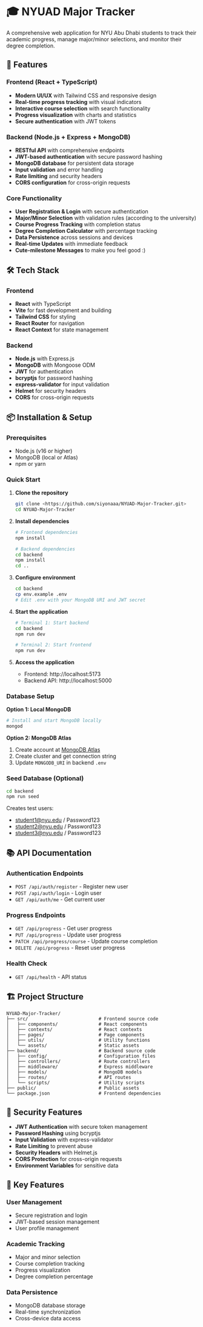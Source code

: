 # 🎓 NYUAD Major Tracker

A comprehensive web application for NYU Abu Dhabi students to track their academic progress, manage major/minor selections, and monitor their degree completion.

## 🚀 Features

### Frontend (React + TypeScript)
- **Modern UI/UX** with Tailwind CSS and responsive design
- **Real-time progress tracking** with visual indicators
- **Interactive course selection** with search functionality
- **Progress visualization** with charts and statistics
- **Secure authentication** with JWT tokens

### Backend (Node.js + Express + MongoDB)
- **RESTful API** with comprehensive endpoints
- **JWT-based authentication** with secure password hashing
- **MongoDB database** for persistent data storage
- **Input validation** and error handling
- **Rate limiting** and security headers
- **CORS configuration** for cross-origin requests

### Core Functionality
- **User Registration & Login** with secure authentication
- **Major/Minor Selection** with validation rules (according to the university)
- **Course Progress Tracking** with completion status
- **Degree Completion Calculator** with percentage tracking
- **Data Persistence** across sessions and devices
- **Real-time Updates** with immediate feedback
- **Cute-milestone Messages** to make you feel good :)

## 🛠️ Tech Stack

### Frontend
- **React** with TypeScript
- **Vite** for fast development and building
- **Tailwind CSS** for styling
- **React Router** for navigation
- **React Context** for state management

### Backend
- **Node.js** with Express.js
- **MongoDB** with Mongoose ODM
- **JWT** for authentication
- **bcryptjs** for password hashing
- **express-validator** for input validation
- **Helmet** for security headers
- **CORS** for cross-origin requests

## 📦 Installation & Setup

### Prerequisites
- Node.js (v16 or higher)
- MongoDB (local or Atlas)
- npm or yarn

### Quick Start

1. **Clone the repository**
   ```bash
   git clone <https://github.com/siyonaaa/NYUAD-Major-Tracker.git>
   cd NYUAD-Major-Tracker
   ```

2. **Install dependencies**
   ```bash
   # Frontend dependencies
   npm install
   
   # Backend dependencies
   cd backend
   npm install
   cd ..
   ```

3. **Configure environment**
   ```bash
   cd backend
   cp env.example .env
   # Edit .env with your MongoDB URI and JWT secret
   ```

4. **Start the application**
   ```bash
   # Terminal 1: Start backend
   cd backend
   npm run dev
   
   # Terminal 2: Start frontend
   npm run dev
   ```

5. **Access the application**
   - Frontend: http://localhost:5173
   - Backend API: http://localhost:5000

### Database Setup

**Option 1: Local MongoDB**
```bash
# Install and start MongoDB locally
mongod
```

**Option 2: MongoDB Atlas**
1. Create account at [MongoDB Atlas](https://www.mongodb.com/atlas)
2. Create cluster and get connection string
3. Update `MONGODB_URI` in backend `.env`

### Seed Database (Optional)
```bash
cd backend
npm run seed
```

Creates test users:
- student1@nyu.edu / Password123
- student2@nyu.edu / Password123
- student3@nyu.edu / Password123

## 📚 API Documentation

### Authentication Endpoints
- `POST /api/auth/register` - Register new user
- `POST /api/auth/login` - Login user
- `GET /api/auth/me` - Get current user

### Progress Endpoints
- `GET /api/progress` - Get user progress
- `PUT /api/progress` - Update user progress
- `PATCH /api/progress/course` - Update course completion
- `DELETE /api/progress` - Reset user progress

### Health Check
- `GET /api/health` - API status

## 🏗️ Project Structure

```
NYUAD-Major-Tracker/
├── src/                          # Frontend source code
│   ├── components/               # React components
│   ├── contexts/                 # React contexts
│   ├── pages/                    # Page components
│   ├── utils/                    # Utility functions
│   └── assets/                   # Static assets
├── backend/                      # Backend source code
│   ├── config/                   # Configuration files
│   ├── controllers/              # Route controllers
│   ├── middleware/               # Express middleware
│   ├── models/                   # MongoDB models
│   ├── routes/                   # API routes
│   └── scripts/                  # Utility scripts
├── public/                       # Public assets
└── package.json                  # Frontend dependencies
```

## 🔐 Security Features

- **JWT Authentication** with secure token management
- **Password Hashing** using bcryptjs
- **Input Validation** with express-validator
- **Rate Limiting** to prevent abuse
- **Security Headers** with Helmet.js
- **CORS Protection** for cross-origin requests
- **Environment Variables** for sensitive data

## 🎯 Key Features

### User Management
- Secure registration and login
- JWT-based session management
- User profile management

### Academic Tracking
- Major and minor selection
- Course completion tracking
- Progress visualization
- Degree completion percentage

### Data Persistence
- MongoDB database storage
- Real-time synchronization
- Cross-device data access
